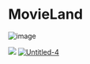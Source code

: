# MovieLand
![image](https://i.ibb.co/gTjzF1p/Untitled-4.png)

<img src="https://i.ibb.co/gTjzF1p/Untitled-4.png" />
<a href="https://ibb.co/1qv8JV5"><img src="https://i.ibb.co/gTjzF1p/Untitled-4.png" alt="Untitled-4" border="0"></a>
